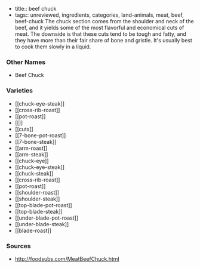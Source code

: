 - title:: beef chuck
- tags:: unreviewed, ingredients, categories, land-animals, meat, beef, beef-chuck
The chuck section comes from the shoulder and neck of the beef, and it yields some of the most flavorful and economical cuts of meat. The downside is that these cuts tend to be tough and fatty, and they have more than their fair share of bone and gristle. It's usually best to cook them slowly in a liquid.

### Other Names

* Beef Chuck

### Varieties

* [[chuck-eye-steak]]
* [[cross-rib-roast]]
* [[pot-roast]]
* [[]]
* [[cuts]]
* [[7-bone-pot-roast]]
* [[7-bone-steak]]
* [[arm-roast]]
* [[arm-steak]]
* [[chuck-eye]]
* [[chuck-eye-steak]]
* [[chuck-steak]]
* [[cross-rib-roast]]
* [[pot-roast]]
* [[shoulder-roast]]
* [[shoulder-steak]]
* [[top-blade-pot-roast]]
* [[top-blade-steak]]
* [[under-blade-pot-roast]]
* [[under-blade-steak]]
* [[blade-roast]]

### Sources
* http://foodsubs.com/MeatBeefChuck.html
